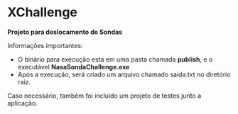 # XChallenge

**Projeto para deslocamento de Sondas**

Informações importantes:

- O binário para execução esta em uma pasta chamada **publish**, e o executável **NasaSondaChallenge.exe**
- Após a execução, será criado um arquivo chamado saida.txt no diretório raiz.

Caso necessário, também foi incluído um projeto de testes junto a aplicação.
